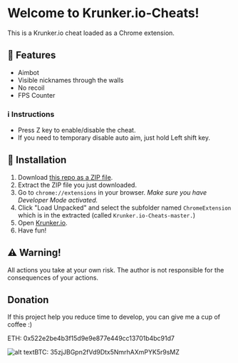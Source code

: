 # Welcome to Krunker.io-Cheats!
This is a Krunker.io cheat loaded as a Chrome extension.

## :muscle: Features

* Aimbot
* Visible nicknames through the walls
* No recoil
* FPS Counter

### :information_source: Instructions

- Press Z key to enable/disable the cheat.
- If you need to temporary disable auto aim, just hold Left shift key.

## :hammer: Installation

1. Download [this repo as a ZIP file](https://github.com/PowerOfUniverse/Krunker.io-Cheats/archive/master.zip). 
2. Extract the ZIP file you just downloaded. 
3. Go to `chrome://extensions` in your browser. *Make sure you have Developer Mode activated.*
4. Click "Load Unpacked" and select the subfolder named `ChromeExtension` which is in the extracted (called `Krunker.io-Cheats-master.`)
5. Open [Krunker.io](http://krunker.io).
6. Have fun!

## :warning: Warning!
All actions you take at your own risk. The author is not responsible for the consequences of your actions.

## Donation
If this project help you reduce time to develop, you can give me a cup of coffee :)

ETH: 0x522e2be4b3f15d9e9e877e449cc13701b4bc91d7

![alt text](http://oi64.tinypic.com/2ekrt69.jpg "Survivio Banner")BTC: 35zjJBGpn2fVd9Dtx5NmrhAXmPYK5r9sMZ
